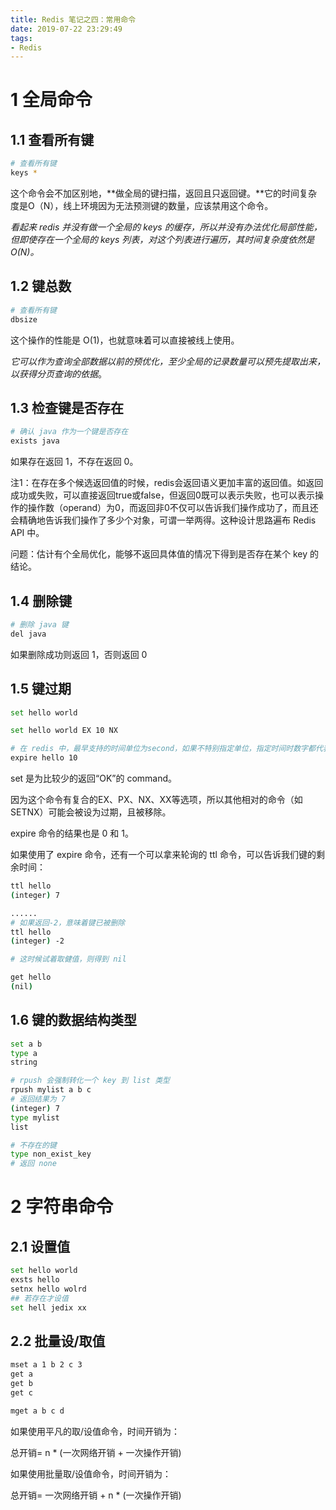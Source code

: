 ```yaml
---
title: Redis 笔记之四：常用命令
date: 2019-07-22 23:29:49
tags:
- Redis
---
```

# 1 全局命令

## 1.1 查看所有键
``` bash
# 查看所有键
keys *
```

这个命令会不加区别地，**做全局的键扫描，返回且只返回键。**它的时间复杂度是O（N），线上环境因为无法预测键的数量，应该禁用这个命令。

*看起来 redis 并没有做一个全局的 keys 的缓存，所以并没有办法优化局部性能，但即使存在一个全局的 keys 列表，对这个列表进行遍历，其时间复杂度依然是 O(N)。*

## 1.2 键总数

```bash
# 查看所有键
dbsize
```

这个操作的性能是 O(1)，也就意味着可以直接被线上使用。

*它可以作为查询全部数据以前的预优化，至少全局的记录数量可以预先提取出来，以获得分页查询的依据*。

## 1.3 检查键是否存在

```bash
# 确认 java 作为一个键是否存在
exists java
```

如果存在返回 1，不存在返回 0。

注1：在存在多个候选返回值的时候，redis会返回语义更加丰富的返回值。如返回成功或失败，可以直接返回true或false，但返回0既可以表示失败，也可以表示操作的操作数（operand）为0，而返回非0不仅可以告诉我们操作成功了，而且还会精确地告诉我们操作了多少个对象，可谓一举两得。这种设计思路遍布 Redis API 中。

问题：估计有个全局优化，能够不返回具体值的情况下得到是否存在某个 key 的结论。

## 1.4 删除键

```bash
# 删除 java 键
del java
```

如果删除成功则返回 1，否则返回 0

## 1.5 键过期

```bash
set hello world

set hello world EX 10 NX

# 在 redis 中，最早支持的时间单位为second，如果不特别指定单位，指定时间时数字都代表秒。这个策略可以推广到其他系统里。美团的 squirrel 系统里面的默认时间单位就是秒。
expire hello 10
```

set 是为比较少的返回“OK”的 command。

因为这个命令有复合的EX、PX、NX、XX等选项，所以其他相对的命令（如SETNX）可能会被设为过期，且被移除。

expire 命令的结果也是 0 和 1。

如果使用了 expire 命令，还有一个可以拿来轮询的 ttl 命令，可以告诉我们键的剩余时间：

```bash
ttl hello
(integer) 7

......
# 如果返回-2，意味着键已被删除
ttl hello
(integer) -2

# 这时候试着取健值，则得到 nil

get hello
(nil) 
```

## 1.6 键的数据结构类型

```bash
set a b
type a 
string

# rpush 会强制转化一个 key 到 list 类型
rpush mylist a b c
# 返回结果为 7
(integer) 7
type mylist
list

# 不存在的键
type non_exist_key
# 返回 none
```

# 2 字符串命令

## 2.1 设置值

```bash
set hello world
exsts hello
setnx hello wolrd
## 若存在才设值
set hell jedix xx
```

## 2.2 批量设/取值

```bash
mset a 1 b 2 c 3
get a
get b
get c

mget a b c d
```

如果使用平凡的取/设值命令，时间开销为：

总开销= n * (一次网络开销 + 一次操作开销)

如果使用批量取/设值命令，时间开销为：

总开销= 一次网络开销 + n * (一次操作开销)


```bash
```
